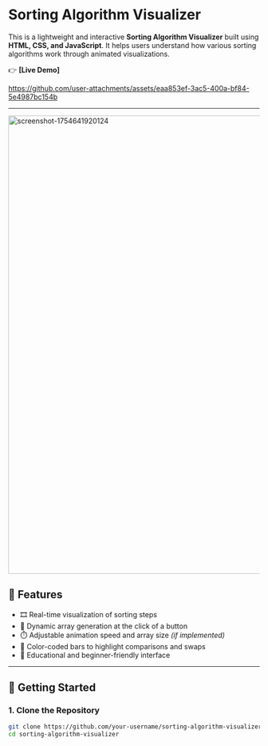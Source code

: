 # Sorting Algorithm Visualizer

This is a lightweight and interactive **Sorting Algorithm Visualizer** built using **HTML, CSS, and JavaScript**. It helps users understand how various sorting algorithms work through animated visualizations.


👉 **[Live Demo]**


https://github.com/user-attachments/assets/eaa853ef-3ac5-400a-bf84-5e4987bc154b


---
<img width="1886" height="917" alt="screenshot-1754641920124" src="https://github.com/user-attachments/assets/f92067b0-03e8-46d0-a5dd-68aa70e4f52a" />

## 🌟 Features

- 🎞️ Real-time visualization of sorting steps
- 🔀 Dynamic array generation at the click of a button
- ⏱️ Adjustable animation speed and array size *(if implemented)*
- 🎨 Color-coded bars to highlight comparisons and swaps
- 🧠 Educational and beginner-friendly interface

---

## 🚀 Getting Started

### 1. Clone the Repository

```bash
git clone https://github.com/your-username/sorting-algorithm-visualizer.git
cd sorting-algorithm-visualizer
